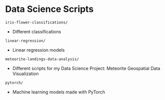# Data Science Scripts

`iris-flower-classifications/`

- Different classifications

`linear-regression/`

- Linear regression models

`meteorite-landings-data-analysis/`

- Different scripts for my Data Science Project: Meteorite Geospatial Data Visualization

`pytorch/`

- Machine learning models made with PyTorch
